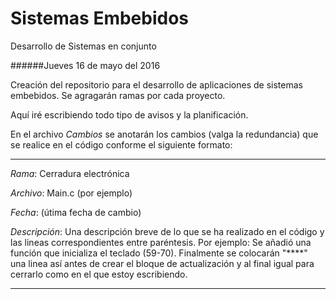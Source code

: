 # Sistemas Embebidos
Desarrollo de Sistemas en conjunto

######Jueves 16 de mayo del 2016 

Creación del repositorio para el desarrollo de aplicaciones de sistemas embebidos. Se agragarán ramas por cada proyecto.

Aquí iré escribiendo todo tipo de avisos y la planificación.

En el archivo *Cambios* se anotarán los cambios (valga la redundancia) que se realice en el código conforme el siguiente formato:
****************************************************************************************************
_Rama_: Cerradura electrónica

_Archivo_: Main.c (por ejemplo)

_Fecha_: (útima fecha de cambio) 

_Descripción_: Una descripción breve de lo que se ha realizado en el código y las lineas correspondientes entre paréntesis. Por ejemplo:
Se añadió una función que inicializa el teclado (59-70).
Finalmente se colocarán "****" una linea así antes de crear el bloque de actualización y al final igual para cerrarlo como en el que estoy escribiendo.

****************************************************************************************************
